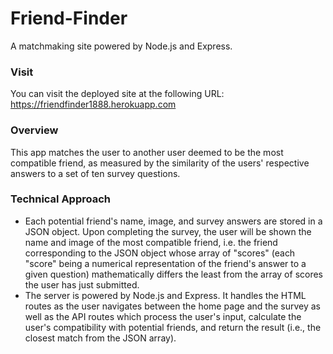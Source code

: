 # Friend-Finder
A matchmaking site powered by Node.js and Express.

### Visit

You can visit the deployed site at the following URL: https://friendfinder1888.herokuapp.com

### Overview

This app matches the user to another user deemed to be the most compatible friend, as measured by the similarity of the users' respective answers to a set of ten survey questions.

### Technical Approach

* Each potential friend's name, image, and survey answers are stored in a JSON object. Upon completing the survey, the user will be shown the name and image of the most compatible friend, i.e. the friend corresponding to the JSON object whose array of "scores" (each "score" being a numerical representation of the friend's answer to a given question) mathematically differs the least from the array of scores the user has just submitted.
* The server is powered by Node.js and Express. It handles the HTML routes as the user navigates between the home page and the survey as well as the API routes which process the user's input, calculate the user's compatibility with potential friends, and return the result (i.e., the closest match from the JSON array).
